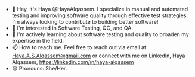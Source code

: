 - 👋 Hey, it's Haya @HayaAlqassem.
I specialize in manual and automated testing and improving software quality through effective test strategies.
I'm always looking to contribute to building better software!
- 👀 I'm interested in Software Testing, QC, and QA.
- 🌱 I'm actively learning about software testing and quality to broaden my expertise in the field.
- 📫 How to reach me.
Feel free to reach out via email at Haya.A.S.Alqassem@gmail.com or connect with me on LinkedIn, Haya Alqassem, https://linkedin.com/in/haya-alqassem
- 😄 Pronouns: She/Her.

<!---
HayaAlqassem/HayaAlqassem is a ✨ special ✨ repository because its `README.md` (this file) appears on your GitHub profile.
You can click the Preview link to take a look at your changes.
--->

